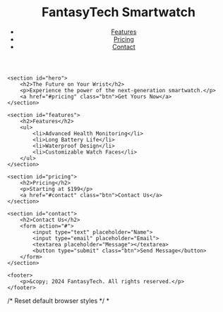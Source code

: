 <!DOCTYPE html>
<html lang="en">
<head>
    <meta charset="UTF-8">
    <meta name="viewport" content="width=device-width, initial-scale=1.0">
    <title>FantasyTech Smartwatch</title>
    <link rel="stylesheet" href="styles.css">
</head>
<style>
 {
    margin: 0;
    padding: 0;
    box-sizing: border-box;
}

/* Basic styling */
body {
    font-family: Arial, sans-serif;
    line-height: 1.6;
}

header {
    background: #333;
    color: #fff;
    padding: 20px;
    text-align: center;
}

nav ul {
    list-style: none;
}

nav ul li {
    display: inline;
    margin-right: 20px;
}

nav ul li a {
    color: #fff;
    text-decoration: none;
}

#hero {
    text-align: center;
    padding: 100px 0;
    background: #f4f4f4;
}

#hero h2 {
    font-size: 36px;
    margin-bottom: 20px;
}

.btn {
    display: inline-block;
    background: #333;
    color: #fff;
    padding: 10px 20px;
    text-decoration: none;
    border-radius: 5px;
    transition: background 0.3s ease;
}

.btn:hover {
    background: #555;
}

section {
    padding: 40px 0;
    text-align: center;
}

section h2 {
    font-size: 28px;
    margin-bottom: 20px;
}

ul {
    list-style: none;
}

footer {
    background: #333;
    color: #fff;
    padding: 20px;
    text-align: center;
}
</style>
<body>
    <header>
        <h1>FantasyTech Smartwatch</h1>
        <nav>
            <ul>
                <li><a href="#features">Features</a></li>
                <li><a href="#pricing">Pricing</a></li>
                <li><a href="#contact">Contact</a></li>
            </ul>
        </nav>
    </header>
    
    <section id="hero">
        <h2>The Future on Your Wrist</h2>
        <p>Experience the power of the next-generation smartwatch.</p>
        <a href="#pricing" class="btn">Get Yours Now</a>
    </section>
    
    <section id="features">
        <h2>Features</h2>
        <ul>
            <li>Advanced Health Monitoring</li>
            <li>Long Battery Life</li>
            <li>Waterproof Design</li>
            <li>Customizable Watch Faces</li>
        </ul>
    </section>
    
    <section id="pricing">
        <h2>Pricing</h2>
        <p>Starting at $199</p>
        <a href="#contact" class="btn">Contact Us</a>
    </section>
    
    <section id="contact">
        <h2>Contact Us</h2>
        <form action="#">
            <input type="text" placeholder="Name">
            <input type="email" placeholder="Email">
            <textarea placeholder="Message"></textarea>
            <button type="submit" class="btn">Send Message</button>
        </form>
    </section>
    
    <footer>
        <p>&copy; 2024 FantasyTech. All rights reserved.</p>
    </footer>
</body>
</html>
/* Reset default browser styles */
*

